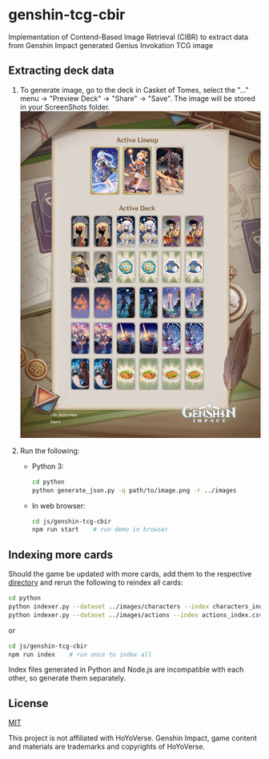 # genshin-tcg-cbir

Implementation of Contend-Based Image Retrieval (CIBR) to extract data from Genshin Impact generated Genius Invokation TCG image

## Extracting deck data

1. To generate image, go to the deck in Casket of Tomes, select the "..." menu -> "Preview Deck" -> "Share" -> "Save". The image will be stored in your ScreenShots folder.
![Example Deck](samples/20221219214910.png)

2. Run the following:
   - Python 3:

     ```sh
     cd python
     python generate_json.py -q path/to/image.png -r ../images
     ```

   - In web browser:

     ```sh
     cd js/genshin-tcg-cbir
     npm run start    # run demo in browser
     ```


## Indexing more cards

Should the game be updated with more cards, add them to the respective [directory](images) and rerun the following to reindex all cards:

```sh
cd python
python indexer.py --dataset ../images/characters --index characters_index.csv
python indexer.py --dataset ../images/actions --index actions_index.csv
```
or
```sh
cd js/genshin-tcg-cbir
npm run index    # run once to index all
```

Index files generated in Python and Node.js are incompatible with each other, so generate them separately.

## License

[MIT](LICENSE)

This project is not affiliated with HoYoVerse. Genshin Impact, game content and materials are trademarks and copyrights of HoYoVerse.
